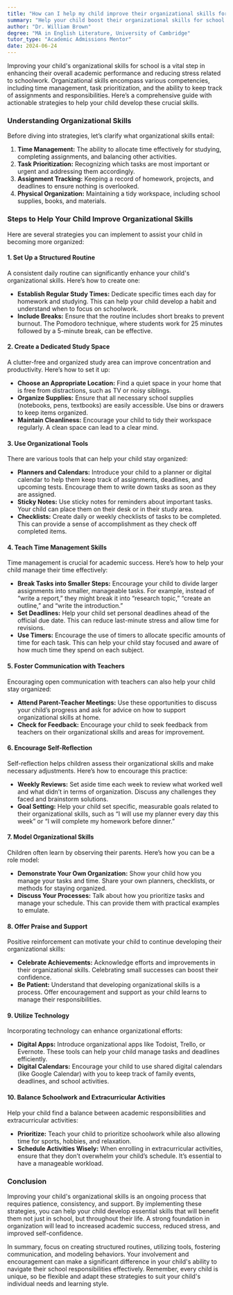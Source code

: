 ```yaml
---
title: "How can I help my child improve their organizational skills for school?"
summary: "Help your child boost their organizational skills for school with effective time management, task prioritization, and tracking assignments for better performance."
author: "Dr. William Brown"
degree: "MA in English Literature, University of Cambridge"
tutor_type: "Academic Admissions Mentor"
date: 2024-06-24
---
```


Improving your child's organizational skills for school is a vital step in enhancing their overall academic performance and reducing stress related to schoolwork. Organizational skills encompass various competencies, including time management, task prioritization, and the ability to keep track of assignments and responsibilities. Here’s a comprehensive guide with actionable strategies to help your child develop these crucial skills.

### Understanding Organizational Skills

Before diving into strategies, let’s clarify what organizational skills entail:

1. **Time Management:** The ability to allocate time effectively for studying, completing assignments, and balancing other activities.
2. **Task Prioritization:** Recognizing which tasks are most important or urgent and addressing them accordingly.
3. **Assignment Tracking:** Keeping a record of homework, projects, and deadlines to ensure nothing is overlooked.
4. **Physical Organization:** Maintaining a tidy workspace, including school supplies, books, and materials.

### Steps to Help Your Child Improve Organizational Skills

Here are several strategies you can implement to assist your child in becoming more organized:

#### 1. Set Up a Structured Routine

A consistent daily routine can significantly enhance your child's organizational skills. Here’s how to create one:

- **Establish Regular Study Times:** Dedicate specific times each day for homework and studying. This can help your child develop a habit and understand when to focus on schoolwork.
- **Include Breaks:** Ensure that the routine includes short breaks to prevent burnout. The Pomodoro technique, where students work for 25 minutes followed by a 5-minute break, can be effective.

#### 2. Create a Dedicated Study Space

A clutter-free and organized study area can improve concentration and productivity. Here’s how to set it up:

- **Choose an Appropriate Location:** Find a quiet space in your home that is free from distractions, such as TV or noisy siblings.
- **Organize Supplies:** Ensure that all necessary school supplies (notebooks, pens, textbooks) are easily accessible. Use bins or drawers to keep items organized.
- **Maintain Cleanliness:** Encourage your child to tidy their workspace regularly. A clean space can lead to a clear mind.

#### 3. Use Organizational Tools

There are various tools that can help your child stay organized:

- **Planners and Calendars:** Introduce your child to a planner or digital calendar to help them keep track of assignments, deadlines, and upcoming tests. Encourage them to write down tasks as soon as they are assigned.
- **Sticky Notes:** Use sticky notes for reminders about important tasks. Your child can place them on their desk or in their study area.
- **Checklists:** Create daily or weekly checklists of tasks to be completed. This can provide a sense of accomplishment as they check off completed items.

#### 4. Teach Time Management Skills

Time management is crucial for academic success. Here’s how to help your child manage their time effectively:

- **Break Tasks into Smaller Steps:** Encourage your child to divide larger assignments into smaller, manageable tasks. For example, instead of “write a report,” they might break it into “research topic,” “create an outline,” and “write the introduction.”
- **Set Deadlines:** Help your child set personal deadlines ahead of the official due date. This can reduce last-minute stress and allow time for revisions.
- **Use Timers:** Encourage the use of timers to allocate specific amounts of time for each task. This can help your child stay focused and aware of how much time they spend on each subject.

#### 5. Foster Communication with Teachers

Encouraging open communication with teachers can also help your child stay organized:

- **Attend Parent-Teacher Meetings:** Use these opportunities to discuss your child’s progress and ask for advice on how to support organizational skills at home.
- **Check for Feedback:** Encourage your child to seek feedback from teachers on their organizational skills and areas for improvement.

#### 6. Encourage Self-Reflection

Self-reflection helps children assess their organizational skills and make necessary adjustments. Here’s how to encourage this practice:

- **Weekly Reviews:** Set aside time each week to review what worked well and what didn’t in terms of organization. Discuss any challenges they faced and brainstorm solutions.
- **Goal Setting:** Help your child set specific, measurable goals related to their organizational skills, such as “I will use my planner every day this week” or “I will complete my homework before dinner.”

#### 7. Model Organizational Skills

Children often learn by observing their parents. Here’s how you can be a role model:

- **Demonstrate Your Own Organization:** Show your child how you manage your tasks and time. Share your own planners, checklists, or methods for staying organized.
- **Discuss Your Processes:** Talk about how you prioritize tasks and manage your schedule. This can provide them with practical examples to emulate.

#### 8. Offer Praise and Support

Positive reinforcement can motivate your child to continue developing their organizational skills:

- **Celebrate Achievements:** Acknowledge efforts and improvements in their organizational skills. Celebrating small successes can boost their confidence.
- **Be Patient:** Understand that developing organizational skills is a process. Offer encouragement and support as your child learns to manage their responsibilities.

#### 9. Utilize Technology

Incorporating technology can enhance organizational efforts:

- **Digital Apps:** Introduce organizational apps like Todoist, Trello, or Evernote. These tools can help your child manage tasks and deadlines efficiently.
- **Digital Calendars:** Encourage your child to use shared digital calendars (like Google Calendar) with you to keep track of family events, deadlines, and school activities.

#### 10. Balance Schoolwork and Extracurricular Activities

Help your child find a balance between academic responsibilities and extracurricular activities:

- **Prioritize:** Teach your child to prioritize schoolwork while also allowing time for sports, hobbies, and relaxation.
- **Schedule Activities Wisely:** When enrolling in extracurricular activities, ensure that they don’t overwhelm your child’s schedule. It’s essential to have a manageable workload.

### Conclusion

Improving your child's organizational skills is an ongoing process that requires patience, consistency, and support. By implementing these strategies, you can help your child develop essential skills that will benefit them not just in school, but throughout their life. A strong foundation in organization will lead to increased academic success, reduced stress, and improved self-confidence.

In summary, focus on creating structured routines, utilizing tools, fostering communication, and modeling behaviors. Your involvement and encouragement can make a significant difference in your child's ability to navigate their school responsibilities effectively. Remember, every child is unique, so be flexible and adapt these strategies to suit your child's individual needs and learning style.
    